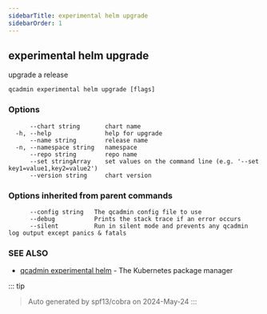 ```yaml
---
sidebarTitle: experimental helm upgrade
sidebarOrder: 1
---
```


## experimental helm upgrade

upgrade a release

```
qcadmin experimental helm upgrade [flags]
```

### Options

```
      --chart string       chart name
  -h, --help               help for upgrade
      --name string        release name
  -n, --namespace string   namespace
      --repo string        repo name
      --set stringArray    set values on the command line (e.g. '--set key1=value1,key2=value2')
      --version string     chart version
```

### Options inherited from parent commands

```
      --config string   The qcadmin config file to use
      --debug           Prints the stack trace if an error occurs
      --silent          Run in silent mode and prevents any qcadmin log output except panics & fatals
```

### SEE ALSO

* [qcadmin experimental helm](experimental_helm.md)	 - The Kubernetes package manager

::: tip
>Auto generated by spf13/cobra on 2024-May-24
:::